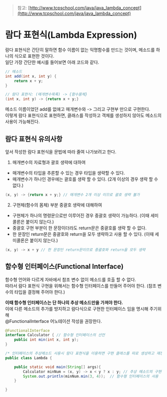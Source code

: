 > 참고: [http://www.tcpschool.com/java/java_lambda_concept](http://www.tcpschool.com/java/java_lambda_concept)
# 람다 표현식(Lambda Expression)

람다 표현식은 간단히 말하면 함수 이름이 없는 익명함수를 만드는 것이며, 메소드를 하나의 식으로 표현한 것이다. <br>
일단 가장 간단한 예시를 들어보면 아래 코드와 같다.

```java
// 메소드
int add(int x, int y) {
    return x + y;
}

// 람다 표현식: (매개변수목록) -> {함수몸체}
(int x, int y) -> {return x + y;}
```

메소드 이름이었던 add를 없애고 매개변수와 -> 그리고 구현부 만으로 구현한다. <br>
이렇게 람다 표현식으로 표현하면, 클래스를 작성하고 객체를 생성하지 않아도 메소드의 사용이 가능해진다.

## 람다 표현식 유의사항

앞서 작성한 람다 표현식을 문법에 따라 줄여 나가보려고 한다.

1. 매개변수의 자료형과 괄호 생략에 대하여

+ 매개변수의 타입을 추론할 수 있는 경우 타입을 생략할 수 있다.
+ 매개변수가 하나인 경우에는 괄호를 생략 할 수 있다. (2개 이상의 경우 생략 할 수 없다.)

```java
(x, y) -> {return x + y;} // 매개변수 2개 이상 이므로 괄호 생략 불가
```

2. 구현체(함수의 몸체) 부분 중괄호 생략에 대해하여

+ 구현체가 하나의 명령문으로만 이루어진 경우 중괄호 생략이 가능하다. (이때 세미콜론은 붙이지 않는다.)
+ 중괄호 구현 부분이 한 문장이더라도 return문은 중괄호를 생략 할 수 없다.
+ 한 문장인 return문은 중괄호와 return을 모두 생략하고 사용 할 수 있다. (이때 세미콜론은 붙이지 않는다.)

```java
(x, y) -> x + y // 한 문장인 return문이므로 중괄호와 return을 모두 생략
```

## 함수형 인터페이스(Functional Interface)

함수형 언어와 다르게 자바에서 참조 변수 없이 메소드를 호출 할 수 없다. <br>
따라서 람다 표현식 구현을 위해서는 함수형 인터페이스를 만들어 주어야 한다. (참조 변수의 타입을 결정해 주어야 한다.) <br>

**이때 함수형 인터페이스는 단 하나의 추상 메소드만을 가져야 한다.** <br>
이에 다른 메소드의 추가를 방지하고 람다식으로 구현한 인터페이스 임을 명시해 주기위해 <br>
@FunctionalInterface 어노테이션 작성을 권장한다.

```java 
@FunctionalInterface
interface Calculator { // 함수형 인터페이스의 선언
    public int min(int x, int y);
}

/* 인터페이스의 추상메소드 사용시 람다 표현식을 이용하면 구현 클래스를 따로 생성하고 재정의 할 필요가 없어진다. */
public class Lambda {

    public static void main(String[] args){
        Calculator minNum = (x, y) -> x < y ? x : y; // 추상 메소드의 구현
        System.out.println(minNum.min(3, 4));  // 함수형 인터페이스의 사용
    }

}
```